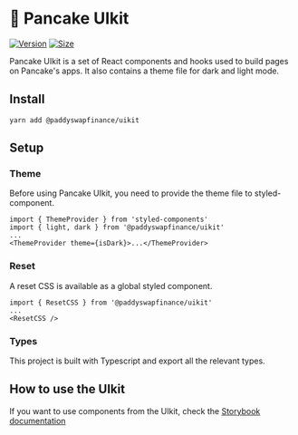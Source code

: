 # 🥞 Pancake UIkit

[![Version](https://img.shields.io/npm/v/@paddyswapfinance/uikit)](https://www.npmjs.com/package/@paddyswapfinance/uikit) [![Size](https://img.shields.io/bundlephobia/min/@paddyswapfinance/uikit)](https://www.npmjs.com/package/@paddyswapfinance/uikit)

Pancake UIkit is a set of React components and hooks used to build pages on Pancake's apps. It also contains a theme file for dark and light mode.

## Install

`yarn add @paddyswapfinance/uikit`

## Setup

### Theme

Before using Pancake UIkit, you need to provide the theme file to styled-component.

```
import { ThemeProvider } from 'styled-components'
import { light, dark } from '@paddyswapfinance/uikit'
...
<ThemeProvider theme={isDark}>...</ThemeProvider>
```

### Reset

A reset CSS is available as a global styled component.

```
import { ResetCSS } from '@paddyswapfinance/uikit'
...
<ResetCSS />
```

### Types

This project is built with Typescript and export all the relevant types.

## How to use the UIkit

If you want to use components from the UIkit, check the [Storybook documentation](https://pancakeswap.github.io/pancake-uikit/)
